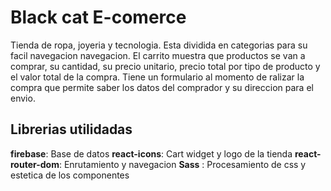 # Black cat E-comerce

Tienda de ropa, joyeria y tecnologia. Esta dividida en categorias para su facil navegacion navegacion. El carrito muestra que productos se van a comprar, su cantidad, su precio unitario, precio total por tipo de producto y el valor total de la compra. Tiene un formulario al momento de ralizar la compra que permite saber los datos del comprador  y su direccion para el envio.

## Librerias utilidadas

**firebase**: Base de datos
**react-icons**: Cart widget y logo de la tienda
**react-router-dom**: Enrutamiento y navegacion
**Sass** : Procesamiento de css y estetica de los componentes